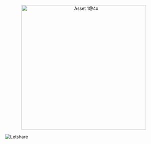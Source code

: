 <div align="center">
  <img width="400" alt="Asset 1@4x" src="https://github.com/user-attachments/assets/0d7dd28f-4f78-4b8e-beaa-a37c06917548" style="pointer-events: none;"/>
</div>

![Letshare](https://github.com/user-attachments/assets/9ce2ff80-0ce6-4189-bc82-1de7a2b9e430)


